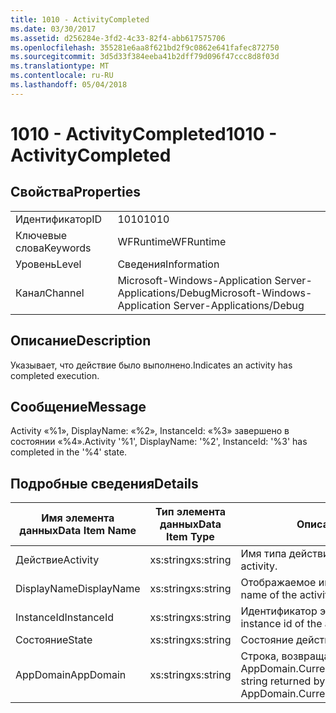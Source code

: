 ```yaml
---
title: 1010 - ActivityCompleted
ms.date: 03/30/2017
ms.assetid: d256284e-3fd2-4c33-82f4-abb617575706
ms.openlocfilehash: 355281e6aa8f621bd2f9c0862e641fafec872750
ms.sourcegitcommit: 3d5d33f384eeba41b2dff79d096f47ccc8d8f03d
ms.translationtype: MT
ms.contentlocale: ru-RU
ms.lasthandoff: 05/04/2018
---
```

# <a name="1010---activitycompleted"></a><span data-ttu-id="0aef2-102">1010 - ActivityCompleted</span><span class="sxs-lookup"><span data-stu-id="0aef2-102">1010 - ActivityCompleted</span></span>
## <a name="properties"></a><span data-ttu-id="0aef2-103">Свойства</span><span class="sxs-lookup"><span data-stu-id="0aef2-103">Properties</span></span>  
  
|||  
|-|-|  
|<span data-ttu-id="0aef2-104">Идентификатор</span><span class="sxs-lookup"><span data-stu-id="0aef2-104">ID</span></span>|<span data-ttu-id="0aef2-105">1010</span><span class="sxs-lookup"><span data-stu-id="0aef2-105">1010</span></span>|  
|<span data-ttu-id="0aef2-106">Ключевые слова</span><span class="sxs-lookup"><span data-stu-id="0aef2-106">Keywords</span></span>|<span data-ttu-id="0aef2-107">WFRuntime</span><span class="sxs-lookup"><span data-stu-id="0aef2-107">WFRuntime</span></span>|  
|<span data-ttu-id="0aef2-108">Уровень</span><span class="sxs-lookup"><span data-stu-id="0aef2-108">Level</span></span>|<span data-ttu-id="0aef2-109">Сведения</span><span class="sxs-lookup"><span data-stu-id="0aef2-109">Information</span></span>|  
|<span data-ttu-id="0aef2-110">Канал</span><span class="sxs-lookup"><span data-stu-id="0aef2-110">Channel</span></span>|<span data-ttu-id="0aef2-111">Microsoft-Windows-Application Server-Applications/Debug</span><span class="sxs-lookup"><span data-stu-id="0aef2-111">Microsoft-Windows-Application Server-Applications/Debug</span></span>|  
  
## <a name="description"></a><span data-ttu-id="0aef2-112">Описание</span><span class="sxs-lookup"><span data-stu-id="0aef2-112">Description</span></span>  
 <span data-ttu-id="0aef2-113">Указывает, что действие было выполнено.</span><span class="sxs-lookup"><span data-stu-id="0aef2-113">Indicates an activity has completed execution.</span></span>  
  
## <a name="message"></a><span data-ttu-id="0aef2-114">Сообщение</span><span class="sxs-lookup"><span data-stu-id="0aef2-114">Message</span></span>  
 <span data-ttu-id="0aef2-115">Activity «%1», DisplayName: «%2», InstanceId: «%3» завершено в состоянии «%4».</span><span class="sxs-lookup"><span data-stu-id="0aef2-115">Activity '%1', DisplayName: '%2', InstanceId: '%3' has completed in the '%4' state.</span></span>  
  
## <a name="details"></a><span data-ttu-id="0aef2-116">Подробные сведения</span><span class="sxs-lookup"><span data-stu-id="0aef2-116">Details</span></span>  
  
|<span data-ttu-id="0aef2-117">Имя элемента данных</span><span class="sxs-lookup"><span data-stu-id="0aef2-117">Data Item Name</span></span>|<span data-ttu-id="0aef2-118">Тип элемента данных</span><span class="sxs-lookup"><span data-stu-id="0aef2-118">Data Item Type</span></span>|<span data-ttu-id="0aef2-119">Описание</span><span class="sxs-lookup"><span data-stu-id="0aef2-119">Description</span></span>|  
|--------------------|--------------------|-----------------|  
|<span data-ttu-id="0aef2-120">Действие</span><span class="sxs-lookup"><span data-stu-id="0aef2-120">Activity</span></span>|<span data-ttu-id="0aef2-121">xs:string</span><span class="sxs-lookup"><span data-stu-id="0aef2-121">xs:string</span></span>|<span data-ttu-id="0aef2-122">Имя типа действия.</span><span class="sxs-lookup"><span data-stu-id="0aef2-122">The type name of the activity.</span></span>|  
|<span data-ttu-id="0aef2-123">DisplayName</span><span class="sxs-lookup"><span data-stu-id="0aef2-123">DisplayName</span></span>|<span data-ttu-id="0aef2-124">xs:string</span><span class="sxs-lookup"><span data-stu-id="0aef2-124">xs:string</span></span>|<span data-ttu-id="0aef2-125">Отображаемое имя действия.</span><span class="sxs-lookup"><span data-stu-id="0aef2-125">The display name of the activity.</span></span>|  
|<span data-ttu-id="0aef2-126">InstanceId</span><span class="sxs-lookup"><span data-stu-id="0aef2-126">InstanceId</span></span>|<span data-ttu-id="0aef2-127">xs:string</span><span class="sxs-lookup"><span data-stu-id="0aef2-127">xs:string</span></span>|<span data-ttu-id="0aef2-128">Идентификатор экземпляра действия.</span><span class="sxs-lookup"><span data-stu-id="0aef2-128">The instance id of the activity.</span></span>|  
|<span data-ttu-id="0aef2-129">Состояние</span><span class="sxs-lookup"><span data-stu-id="0aef2-129">State</span></span>|<span data-ttu-id="0aef2-130">xs:string</span><span class="sxs-lookup"><span data-stu-id="0aef2-130">xs:string</span></span>|<span data-ttu-id="0aef2-131">Состояние действия.</span><span class="sxs-lookup"><span data-stu-id="0aef2-131">The state of the activity.</span></span>|  
|<span data-ttu-id="0aef2-132">AppDomain</span><span class="sxs-lookup"><span data-stu-id="0aef2-132">AppDomain</span></span>|<span data-ttu-id="0aef2-133">xs:string</span><span class="sxs-lookup"><span data-stu-id="0aef2-133">xs:string</span></span>|<span data-ttu-id="0aef2-134">Строка, возвращаемая AppDomain.CurrentDomain.FriendlyName.</span><span class="sxs-lookup"><span data-stu-id="0aef2-134">The string returned by AppDomain.CurrentDomain.FriendlyName.</span></span>|

